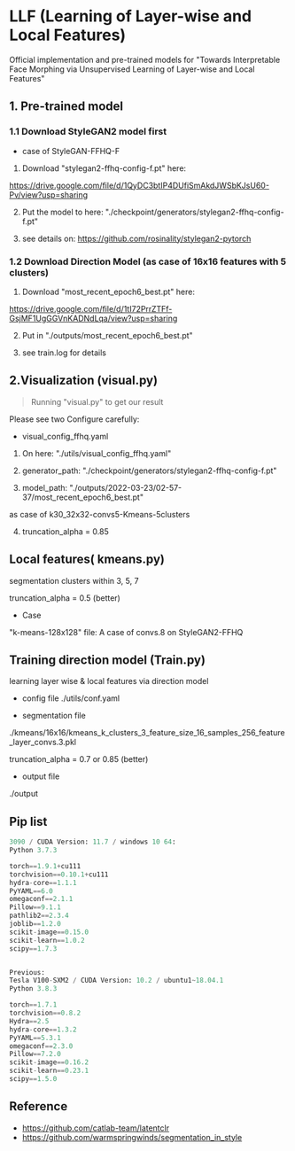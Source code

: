 



# LLF (Learning of Layer-wise and Local Features)

Official implementation and pre-trained models for "Towards Interpretable Face Morphing via Unsupervised Learning of Layer-wise and Local Features"


## 1. Pre-trained model

### 1.1 Download StyleGAN2 model first

- case of StyleGAN-FFHQ-F 

1. Download "stylegan2-ffhq-config-f.pt" here:

https://drive.google.com/file/d/1QyDC3btIP4DUfiSmAkdJWSbKJsU60-Pv/view?usp=sharing

2. Put the model to here: "./checkpoint/generators/stylegan2-ffhq-config-f.pt"

3. see details on: https://github.com/rosinality/stylegan2-pytorch


### 1.2 Download Direction Model (as case of 16x16 features with 5 clusters)

1. Download "most_recent_epoch6_best.pt" here: 

https://drive.google.com/file/d/1tI72PrrZTFf-GsjMF1UgGGVnKADNdLqa/view?usp=sharing

2. Put in "./outputs/most_recent_epoch6_best.pt"

3. see train.log for details


## 2.Visualization (visual.py)

> Running "visual.py" to get our result  

<!-- 可视化 -->

Please see two Configure carefully:

- visual_config_ffhq.yaml

1. On here: "./utils/visual_config_ffhq.yaml"

2. generator_path: "./checkpoint/generators/stylegan2-ffhq-config-f.pt"

3. model_path: "./outputs/2022-03-23/02-57-37/most_recent_epoch6_best.pt"

as case of k30_32x32-convs5-Kmeans-5clusters

4. truncation_alpha = 0.85 


<!-- n_samples #样本个数 或 潜码文件 ./RFM_latentCLR/id1-i0-w600-norm301.878265-imgLoss2.196582.pt # 30 #./checkpoint/latent_code.npy  #id5_norm376.pt  #id2_norm375.pt #./checkpoint/latent_code.npy #./checkpoint/real_img/id10-i0-w1900-norm373.856293-imgLoss1.587639.pt


#系数提高图像效果变好，但降低了样本多样性


就效果而言：
层数越高，方向值需越小
层数越少，方向值需越大 -->


## Local features( kmeans.py)

segmentation clusters within 3, 5, 7

truncation_alpha = 0.5 (better)

<!-- #系数降低图像生成效果变差，但增加了样本多样性，保证分割效果 -->

- Case

"k-means-128x128" file: A case of convs.8 on StyleGAN2-FFHQ

## Training direction model (Train.py)

learning layer wise & local features via direction model

- config file
./utils/conf.yaml

- segmentation file

./kmeans/16x16/kmeans_k_clusters_3_feature_size_16_samples_256_feature_layer_convs.3.pkl

truncation_alpha = 0.7 or 0.85 (better) 

- output file

./output

## Pip list 

```py
3090 / CUDA Version: 11.7 / windows 10 64:
Python 3.7.3

torch==1.9.1+cu111
torchvision==0.10.1+cu111
hydra-core==1.1.1
PyYAML==6.0
omegaconf==2.1.1
Pillow==9.1.1
pathlib2==2.3.4
joblib==1.2.0
scikit-image==0.15.0
scikit-learn==1.0.2
scipy==1.7.3


Previous:
Tesla V100-SXM2 / CUDA Version: 10.2 / ubuntu1~18.04.1
Python 3.8.3

torch==1.7.1
torchvision==0.8.2
Hydra==2.5
hydra-core==1.3.2
PyYAML==5.3.1
omegaconf==2.3.0
Pillow==7.2.0
scikit-image==0.16.2
scikit-learn==0.23.1
scipy==1.5.0
```

## Reference

- https://github.com/catlab-team/latentclr
- https://github.com/warmspringwinds/segmentation_in_style


<!-- 实验
    1.添加马 --已完成
      - 只做了两个类，新增一个类没做
      - 

    2.church
      - 再做一个类 2023/3/28（已完成）
    
    2.添加猫
      - cat_c0-5_k30_cf16_if32 1,6,18,27,29
      - cat_c1-5_k30_cf16_if32 
         layer2: 0-2,9,20, 13-23,29
      - 暂时完成
    
    3.完善车，多了一个类，每一层去看，效果更好，注意trunc 0.7 or 0.85
      - 只做了两个类，新增一个类没做
      - 再做一个类 2023/3/28
